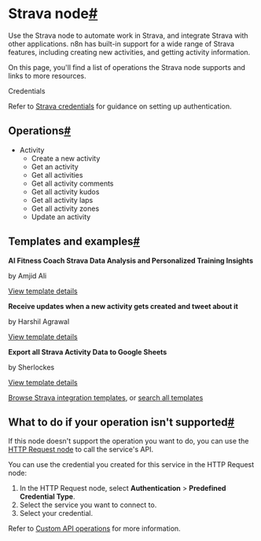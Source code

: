 [](https://github.com/n8n-io/n8n-docs/edit/main/docs/integrations/builtin/app-nodes/n8n-nodes-base.strava.md "Edit this page")

# Strava node[#](#strava-node "Permanent link")

Use the Strava node to automate work in Strava, and integrate Strava with other applications. n8n has built-in support for a wide range of Strava features, including creating new activities, and getting activity information.

On this page, you'll find a list of operations the Strava node supports and links to more resources.

Credentials

Refer to [Strava credentials](../../credentials/strava/) for guidance on setting up authentication.

## Operations[#](#operations "Permanent link")

*   Activity
    *   Create a new activity
    *   Get an activity
    *   Get all activities
    *   Get all activity comments
    *   Get all activity kudos
    *   Get all activity laps
    *   Get all activity zones
    *   Update an activity

## Templates and examples[#](#templates-and-examples "Permanent link")

**AI Fitness Coach Strava Data Analysis and Personalized Training Insights**

by Amjid Ali

[View template details](https://n8n.io/workflows/2790-ai-fitness-coach-strava-data-analysis-and-personalized-training-insights/)

**Receive updates when a new activity gets created and tweet about it**

by Harshil Agrawal

[View template details](https://n8n.io/workflows/745-receive-updates-when-a-new-activity-gets-created-and-tweet-about-it/)

**Export all Strava Activity Data to Google Sheets**

by Sherlockes

[View template details](https://n8n.io/workflows/2678-export-all-strava-activity-data-to-google-sheets/)

[Browse Strava integration templates](https://n8n.io/integrations/strava/), or [search all templates](https://n8n.io/workflows/)

## What to do if your operation isn't supported[#](#what-to-do-if-your-operation-isnt-supported "Permanent link")

If this node doesn't support the operation you want to do, you can use the [HTTP Request node](../../core-nodes/n8n-nodes-base.httprequest/) to call the service's API.

You can use the credential you created for this service in the HTTP Request node:

1.  In the HTTP Request node, select **Authentication** > **Predefined Credential Type**.
2.  Select the service you want to connect to.
3.  Select your credential.

Refer to [Custom API operations](../../../custom-operations/) for more information.